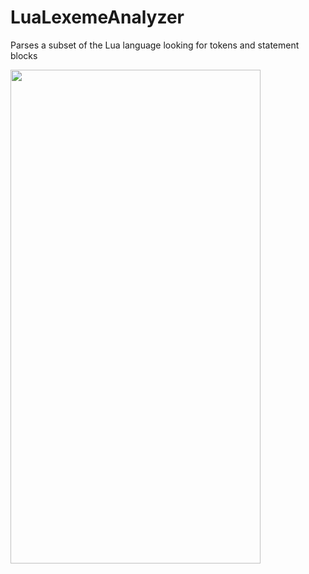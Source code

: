 # LuaLexemeAnalyzer
Parses a subset of the Lua language looking for tokens and statement blocks


<img src="https://i.gyazo.com/e113b4aff3dce102eb0e3d2e3acfdddd.png" width="400" height="790">
